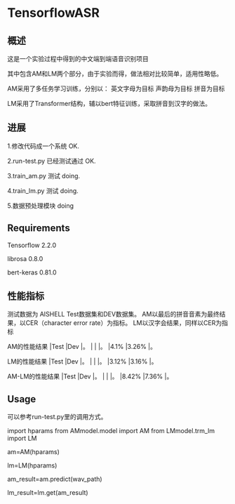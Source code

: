 # TensorflowASR
## 概述
这是一个实验过程中得到的中文端到端语音识别项目

其中包含AM和LM两个部分，由于实验而得，做法相对比较简单，适用性略低。

AM采用了多任务学习训练，分别以：
英文字母为目标
声韵母为目标
拼音为目标

LM采用了Transformer结构，辅以bert特征训练，采取拼音到汉字的做法。
## 进展

1.修改代码成一个系统 OK.

2.run-test.py 已经测试通过 OK.

3.train_am.py 测试 doing.

4.train_lm.py 测试 doing.

5.数据预处理模块 doing

## Requirements

Tensorflow 2.2.0

librosa 0.8.0

bert-keras 0.81.0

## 性能指标

测试数据为 AISHELL Test数据集和DEV数据集。
AM以最后的拼音音素为最终结果，以CER（character error rate）为指标。
LM以汉字会结果，同样以CER为指标

AM的性能结果
|Test   |Dev   |。
|       |      |。
|4.1%   |3.26% |。

LM的性能结果
|Test   |Dev   |。
|       |      |。
|3.12%  |3.16% |。

AM-LM的性能结果
|Test   |Dev   |。
|       |      |。
|8.42%  |7.36% |。

## Usage
可以参考run-test.py里的调用方式。

import hparams
from AMmodel.model import AM
from LMmodel.trm_lm import LM

am=AM(hparams)

lm=LM(hparams)

am_result=am.predict(wav_path)

lm_result=lm.get(am_result)

